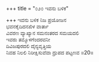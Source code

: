 +++
title = "೦೨೦ ಇವನು ಬಳಿಕ"

+++
ಇವನು ಬಳಿಕ ನಿಜ ಪ್ರಯೋಜನ   
ಭವನಕೈದಿದನಖಿಳ ವಾರ್ತಾ  
ವಿವರಣ ವ್ಯಾಖ್ಯಾನ ಸಮನಂತರದ ಸಮಯದಲಿ   
ಇವರು ತಮ್ಮೊಳಗೆಂದರವನೀ  
ದಿವಿಜಪುರದಲಿ ದೈನ್ಯವೃತ್ತಿಯ  
ನಿವಹ ನಿಲಲಿ ನಿರೀಕ್ಷಿಸುವೆವಾ ದ್ರುಪದ ಪಟ್ಟಣವ      ॥20॥